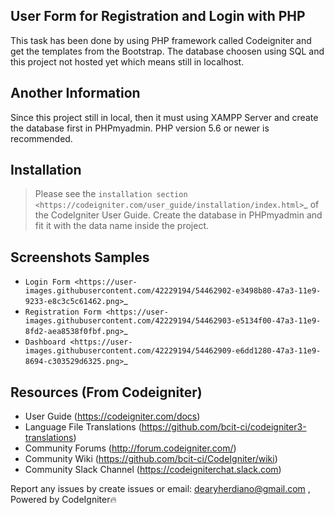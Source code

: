 ## User Form for Registration and Login with PHP
This task has been done by using PHP framework called Codeigniter and get the templates from the Bootstrap.
The database choosen using SQL and this project not hosted yet which means still in localhost.

## Another Information
Since this project still in local, then it must using XAMPP Server and create the database first in PHPmyadmin. PHP version 5.6 or newer is recommended.

## Installation

> Please see the `installation section <https://codeigniter.com/user_guide/installation/index.html>`_
of the CodeIgniter User Guide. Create the database in PHPmyadmin and fit it with the data name inside the project.

## Screenshots Samples


-  `Login Form <https://user-images.githubusercontent.com/42229194/54462902-e3498b80-47a3-11e9-9233-e8c3c5c61462.png>`_
-  `Registration Form <https://user-images.githubusercontent.com/42229194/54462903-e5134f00-47a3-11e9-8fd2-aea8538f0fbf.png>`_
-  `Dashboard <https://user-images.githubusercontent.com/42229194/54462909-e6dd1280-47a3-11e9-8694-c303529d6325.png>`_

## Resources (From Codeigniter)


-  User Guide (https://codeigniter.com/docs)
-  Language File Translations (https://github.com/bcit-ci/codeigniter3-translations)
-  Community Forums (http://forum.codeigniter.com/)
-  Community Wiki (https://github.com/bcit-ci/CodeIgniter/wiki)
-  Community Slack Channel (https://codeigniterchat.slack.com)

Report any issues by create issues or email: dearyherdiano@gmail.com ,
Powered by CodeIgniter🔥
